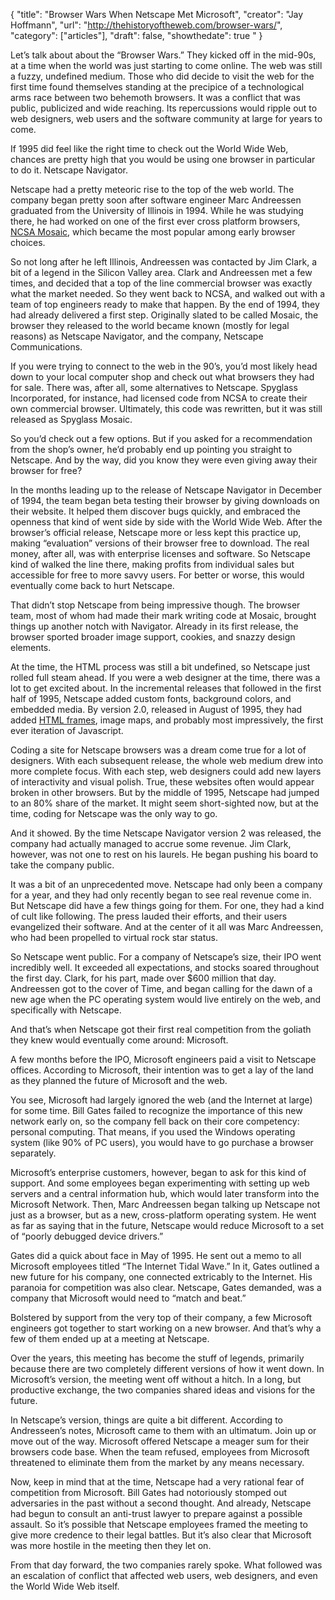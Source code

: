 {
  "title": "Browser Wars When Netscape Met Microsoft",
  "creator": "Jay Hoffmann",
  "url": "http://thehistoryoftheweb.com/browser-wars/",
  "category": ["articles"],
  "draft": false,
  "showthedate": true
  "
}

Let’s talk about about the “Browser Wars.” They kicked off in the mid-90s, at a time when the world was just starting to come online. The web was still a fuzzy, undefined medium. Those who did decide to visit the web for the first time found themselves standing at the precipice of a technological arms race between two behemoth browsers. It was a conflict that was public, publicized and wide reaching. Its repercussions would ripple out to web designers, web users and the software community at large for years to come.

If 1995 did feel like the right time to check out the World Wide Web, chances are pretty high that you would be using one browser in particular to do it. Netscape Navigator.

Netscape had a pretty meteoric rise to the top of the web world. The company began pretty soon after software engineer Marc Andreessen graduated from the University of Illinois in 1994. While he was studying there, he had worked on one of the first ever cross platform browsers, [NCSA Mosaic](https://thehistoryoftheweb.com/many-faces-names-mozilla/), which became the most popular among early browser choices.

So not long after he left Illinois, Andreessen was contacted by Jim Clark, a bit of a legend in the Silicon Valley area. Clark and Andreessen met a few times, and decided that a top of the line commercial browser was exactly what the market needed. So they went back to NCSA, and walked out with a team of top engineers ready to make that happen. By the end of 1994, they had already delivered a first step. Originally slated to be called Mosaic, the browser they released to the world became known (mostly for legal reasons) as Netscape Navigator, and the company, Netscape Communications.

If you were trying to connect to the web in the 90’s, you’d most likely head down to your local computer shop and check out what browsers they had for sale. There was, after all, some alternatives to Netscape. Spyglass Incorporated, for instance, had licensed code from NCSA to create their own commercial browser. Ultimately, this code was rewritten, but it was still released as Spyglass Mosaic.

So you’d check out a few options. But if you asked for a recommendation from the shop’s owner, he’d probably end up pointing you straight to Netscape. And by the way, did you know they were even giving away their browser for free?

In the months leading up to the release of Netscape Navigator in December of 1994, the team began beta testing their browser by giving downloads on their website. It helped them discover bugs quickly, and embraced the openness that kind of went side by side with the World Wide Web. After the browser’s official release, Netscape more or less kept this practice up, making “evaluation” versions of their browser free to download. The real money, after all, was with enterprise licenses and software. So Netscape kind of walked the line there, making profits from individual sales but accessible for free to more savvy users. For better or worse, this would eventually come back to hurt Netscape.

That didn’t stop Netscape from being impressive though. The browser team, most of whom had made their mark writing code at Mosaic, brought things up another notch with Navigator. Already in its first release, the browser sported broader image support, cookies, and snazzy design elements.

At the time, the HTML process was still a bit undefined, so Netscape just rolled full steam ahead. If you were a web designer at the time, there was a lot to get excited about. In the incremental releases that followed in the first half of 1995, Netscape added custom fonts, background colors, and embedded media. By version 2.0, released in August of 1995, they had added [HTML frames](https://thehistoryoftheweb.com/tables-layout-absurd/), image maps, and probably most impressively, the first ever iteration of Javascript.

Coding a site for Netscape browsers was a dream come true for a lot of designers. With each subsequent release, the whole web medium drew into more complete focus. With each step, web designers could add new layers of interactivity and visual polish. True, these websites often would appear broken in other browsers. But by the middle of 1995, Netscape had jumped to an 80% share of the market. It might seem short-sighted now, but at the time, coding for Netscape was the only way to go.

And it showed. By the time Netscape Navigator version 2 was released, the company had actually managed to accrue some revenue. Jim Clark, however, was not one to rest on his laurels. He began pushing his board to take the company public.

It was a bit of an unprecedented move. Netscape had only been a company for a year, and they had only recently began to see real revenue come in. But Netscape did have a few things going for them. For one, they had a kind of cult like following. The press lauded their efforts, and their users evangelized their software. And at the center of it all was Marc Andreessen, who had been propelled to virtual rock star status.

So Netscape went public. For a company of Netscape’s size, their IPO went incredibly well. It exceeded all expectations, and stocks soared throughout the first day. Clark, for his part, made over $600 million that day. Andreessen got to the cover of Time, and began calling for the dawn of a new age when the PC operating system would live entirely on the web, and specifically with Netscape.

And that’s when Netscape got their first real competition from the goliath they knew would eventually come around: Microsoft.

A few months before the IPO, Microsoft engineers paid a visit to Netscape offices. According to Microsoft, their intention was to get a lay of the land as they planned the future of Microsoft and the web.

You see, Microsoft had largely ignored the web (and the Internet at large) for some time. Bill Gates failed to recognize the importance of this new network early on, so the company fell back on their core competency: personal computing. That means, if you used the Windows operating system (like 90% of PC users), you would have to go purchase a browser separately.

Microsoft’s enterprise customers, however, began to ask for this kind of support. And some employees began experimenting with setting up web servers and a central information hub, which would later transform into the Microsoft Network. Then, Marc Andreessen began talking up Netscape not just as a browser, but as a new, cross-platform operating system. He went as far as saying that in the future, Netscape would reduce Microsoft to a set of “poorly debugged device drivers.”

Gates did a quick about face in May of 1995. He sent out a memo to all Microsoft employees titled “The Internet Tidal Wave.” In it, Gates outlined a new future for his company, one connected extricably to the Internet. His paranoia for competition was also clear. Netscape, Gates demanded, was a company that Microsoft would need to “match and beat.”

Bolstered by support from the very top of their company, a few Microsoft engineers got together to start working on a new browser. And that’s why a few of them ended up at a meeting at Netscape.

Over the years, this meeting has become the stuff of legends, primarily because there are two completely different versions of how it went down. In Microsoft’s version, the meeting went off without a hitch. In a long, but productive exchange, the two companies shared ideas and visions for the future.

In Netscape’s version, things are quite a bit different. According to Andresseen’s notes, Microsoft came to them with an ultimatum. Join up or move out of the way. Microsoft offered Netscape a meager sum for their browsers code base. When the team refused, employees from Microsoft threatened to eliminate them from the market by any means necessary.

Now, keep in mind that at the time, Netscape had a very rational fear of competition from Microsoft. Bill Gates had notoriously stomped out adversaries in the past without a second thought. And already, Netscape had begun to consult an anti-trust lawyer to prepare against a possible assault. So it’s possible that Netscape employees framed the meeting to give more credence to their legal battles. But it’s also clear that Microsoft was more hostile in the meeting then they let on.

From that day forward, the two companies rarely spoke. What followed was an escalation of conflict that affected web users, web designers, and even the World Wide Web itself.